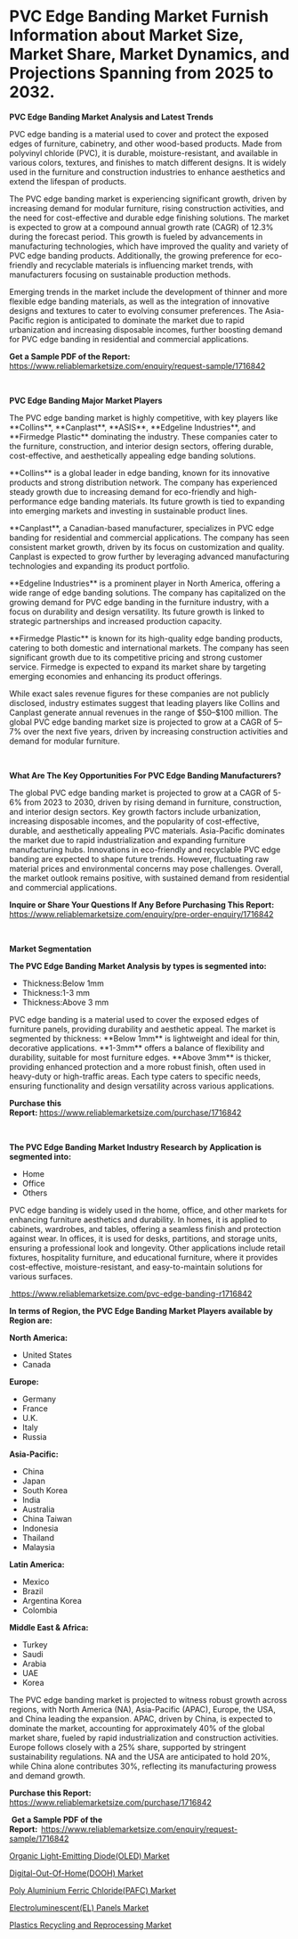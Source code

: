 <p><h1>PVC Edge Banding Market Furnish Information about Market Size, Market Share, Market Dynamics, and Projections Spanning from 2025 to 2032.</h1></p><p><strong>PVC Edge Banding Market Analysis and Latest Trends</strong></p>
<p><p>PVC edge banding is a material used to cover and protect the exposed edges of furniture, cabinetry, and other wood-based products. Made from polyvinyl chloride (PVC), it is durable, moisture-resistant, and available in various colors, textures, and finishes to match different designs. It is widely used in the furniture and construction industries to enhance aesthetics and extend the lifespan of products.</p><p>The PVC edge banding market is experiencing significant growth, driven by increasing demand for modular furniture, rising construction activities, and the need for cost-effective and durable edge finishing solutions. The market is expected to grow at a compound annual growth rate (CAGR) of 12.3% during the forecast period. This growth is fueled by advancements in manufacturing technologies, which have improved the quality and variety of PVC edge banding products. Additionally, the growing preference for eco-friendly and recyclable materials is influencing market trends, with manufacturers focusing on sustainable production methods.</p><p>Emerging trends in the market include the development of thinner and more flexible edge banding materials, as well as the integration of innovative designs and textures to cater to evolving consumer preferences. The Asia-Pacific region is anticipated to dominate the market due to rapid urbanization and increasing disposable incomes, further boosting demand for PVC edge banding in residential and commercial applications.</p></p>
<p><strong>Get a Sample PDF of the Report:&nbsp;</strong> <a href="https://www.reliablemarketsize.com/enquiry/request-sample/1716842?utm_campaign=2038&utm_medium=2&utm_source=Github&utm_content=ia&utm_term=29012025&utm_id=pvc-edge-banding">https://www.reliablemarketsize.com/enquiry/request-sample/1716842</a></p>
<p>&nbsp;</p>
<p><strong>PVC Edge Banding Major Market Players</strong></p>
<p><p>The PVC edge banding market is highly competitive, with key players like **Collins**, **Canplast**, **ASIS**, **Edgeline Industries**, and **Firmedge Plastic** dominating the industry. These companies cater to the furniture, construction, and interior design sectors, offering durable, cost-effective, and aesthetically appealing edge banding solutions.</p><p>**Collins** is a global leader in edge banding, known for its innovative products and strong distribution network. The company has experienced steady growth due to increasing demand for eco-friendly and high-performance edge banding materials. Its future growth is tied to expanding into emerging markets and investing in sustainable product lines.</p><p>**Canplast**, a Canadian-based manufacturer, specializes in PVC edge banding for residential and commercial applications. The company has seen consistent market growth, driven by its focus on customization and quality. Canplast is expected to grow further by leveraging advanced manufacturing technologies and expanding its product portfolio.</p><p>**Edgeline Industries** is a prominent player in North America, offering a wide range of edge banding solutions. The company has capitalized on the growing demand for PVC edge banding in the furniture industry, with a focus on durability and design versatility. Its future growth is linked to strategic partnerships and increased production capacity.</p><p>**Firmedge Plastic** is known for its high-quality edge banding products, catering to both domestic and international markets. The company has seen significant growth due to its competitive pricing and strong customer service. Firmedge is expected to expand its market share by targeting emerging economies and enhancing its product offerings.</p><p>While exact sales revenue figures for these companies are not publicly disclosed, industry estimates suggest that leading players like Collins and Canplast generate annual revenues in the range of $50–$100 million. The global PVC edge banding market size is projected to grow at a CAGR of 5–7% over the next five years, driven by increasing construction activities and demand for modular furniture.</p></p>
<p>&nbsp;</p>
<p><strong>What Are The Key Opportunities For PVC Edge Banding Manufacturers?</strong></p>
<p><p>The global PVC edge banding market is projected to grow at a CAGR of 5-6% from 2023 to 2030, driven by rising demand in furniture, construction, and interior design sectors. Key growth factors include urbanization, increasing disposable incomes, and the popularity of cost-effective, durable, and aesthetically appealing PVC materials. Asia-Pacific dominates the market due to rapid industrialization and expanding furniture manufacturing hubs. Innovations in eco-friendly and recyclable PVC edge banding are expected to shape future trends. However, fluctuating raw material prices and environmental concerns may pose challenges. Overall, the market outlook remains positive, with sustained demand from residential and commercial applications.</p></p>
<p><strong>Inquire or Share Your Questions If Any Before Purchasing This Report:</strong> <a href="https://www.reliablemarketsize.com/enquiry/pre-order-enquiry/1716842?utm_campaign=2038&utm_medium=2&utm_source=Github&utm_content=ia&utm_term=29012025&utm_id=pvc-edge-banding">https://www.reliablemarketsize.com/enquiry/pre-order-enquiry/1716842</a></p>
<p>&nbsp;</p>
<p><strong>Market Segmentation</strong></p>
<p><strong>The PVC Edge Banding Market Analysis by types is segmented into:</strong></p>
<p><ul><li>Thickness:Below 1mm</li><li>Thickness:1-3 mm</li><li>Thickness:Above 3 mm</li></ul></p>
<p><p>PVC edge banding is a material used to cover the exposed edges of furniture panels, providing durability and aesthetic appeal. The market is segmented by thickness: **Below 1mm** is lightweight and ideal for thin, decorative applications. **1-3mm** offers a balance of flexibility and durability, suitable for most furniture edges. **Above 3mm** is thicker, providing enhanced protection and a more robust finish, often used in heavy-duty or high-traffic areas. Each type caters to specific needs, ensuring functionality and design versatility across various applications.</p></p>
<p><strong>Purchase this Report:&nbsp;</strong><a href="https://www.reliablemarketsize.com/purchase/1716842?utm_campaign=2038&utm_medium=2&utm_source=Github&utm_content=ia&utm_term=29012025&utm_id=pvc-edge-banding">https://www.reliablemarketsize.com/purchase/1716842</a></p>
<p>&nbsp;</p>
<p><strong>The PVC Edge Banding Market Industry Research by Application is segmented into:</strong></p>
<p><ul><li>Home</li><li>Office</li><li>Others</li></ul></p>
<p><p>PVC edge banding is widely used in the home, office, and other markets for enhancing furniture aesthetics and durability. In homes, it is applied to cabinets, wardrobes, and tables, offering a seamless finish and protection against wear. In offices, it is used for desks, partitions, and storage units, ensuring a professional look and longevity. Other applications include retail fixtures, hospitality furniture, and educational furniture, where it provides cost-effective, moisture-resistant, and easy-to-maintain solutions for various surfaces.</p></p>
<p><a href="https://www.reliablemarketsize.com/pvc-edge-banding-r1716842?utm_campaign=2038&utm_medium=2&utm_source=Github&utm_content=ia&utm_term=29012025&utm_id=pvc-edge-banding">&nbsp;https://www.reliablemarketsize.com/pvc-edge-banding-r1716842</a></p>
<p><strong>In terms of Region, the PVC Edge Banding Market Players available by Region are:</strong></p>
<p>
    <p> <strong> North America: </strong>
        <ul>
            <li>United States</li>
            <li>Canada</li>
        </ul>
        </p> 
    <p> <strong> Europe: </strong>
        <ul>
            <li>Germany</li>
            <li>France</li>
            <li>U.K.</li>
            <li>Italy</li>
            <li>Russia</li>
        </ul>
        </p> 
    <p> <strong> Asia-Pacific: </strong>
        <ul>
            <li>China</li>
            <li>Japan</li>
            <li>South Korea</li>
            <li>India</li>
            <li>Australia</li>
            <li>China Taiwan</li>
            <li>Indonesia</li>
            <li>Thailand</li>
            <li>Malaysia</li>
        </ul>
        </p> 
    <p> <strong> Latin America: </strong>
        <ul>
            <li>Mexico</li>
            <li>Brazil</li>
            <li>Argentina Korea</li>
            <li>Colombia</li>
        </ul>
        </p> 
    <p> <strong> Middle East & Africa: </strong>
        <ul>
            <li>Turkey</li>
            <li>Saudi</li>
            <li>Arabia</li>
            <li>UAE</li>
            <li>Korea</li>
        </ul>
    </p>
    </p>
<p><p>The PVC edge banding market is projected to witness robust growth across regions, with North America (NA), Asia-Pacific (APAC), Europe, the USA, and China leading the expansion. APAC, driven by China, is expected to dominate the market, accounting for approximately 40% of the global market share, fueled by rapid industrialization and construction activities. Europe follows closely with a 25% share, supported by stringent sustainability regulations. NA and the USA are anticipated to hold 20%, while China alone contributes 30%, reflecting its manufacturing prowess and demand growth.</p></p>
<p><strong>Purchase this Report: </strong><a href="https://www.reliablemarketsize.com/purchase/1716842?utm_campaign=2038&utm_medium=2&utm_source=Github&utm_content=ia&utm_term=29012025&utm_id=pvc-edge-banding">https://www.reliablemarketsize.com/purchase/1716842</a></p>
<p>&nbsp;<strong>Get a Sample PDF of the Report:&nbsp;&nbsp;</strong><a href="https://www.reliablemarketsize.com/enquiry/request-sample/1716842?utm_campaign=2038&utm_medium=2&utm_source=Github&utm_content=ia&utm_term=29012025&utm_id=pvc-edge-banding">https://www.reliablemarketsize.com/enquiry/request-sample/1716842</a></p>
<p><strong></strong></p>
<p><p><a href="https://www.linkedin.com/pulse/organic-light-emitting-diodeoled-market-spectrum-usage-patterns-kb8kc?utm_campaign=2038&utm_medium=2&utm_source=Github&utm_content=ia&utm_term=29012025&utm_id=pvc-edge-banding">Organic Light-Emitting Diode(OLED) Market</a></p><p><a href="https://www.linkedin.com/pulse/future-outlook-digital-out-of-homedooh-market-20252032-cagr-106-magpe?utm_campaign=2038&utm_medium=2&utm_source=Github&utm_content=ia&utm_term=29012025&utm_id=pvc-edge-banding">Digital-Out-Of-Home(DOOH) Market</a></p><p><a href="https://www.linkedin.com/pulse/poly-aluminium-ferric-chloridepafc-market-size-2025-2032-q537c?utm_campaign=2038&utm_medium=2&utm_source=Github&utm_content=ia&utm_term=29012025&utm_id=pvc-edge-banding">Poly Aluminium Ferric Chloride(PAFC) Market</a></p><p><a href="https://www.linkedin.com/pulse/electroluminescentel-panels-market-valuation-forecast-2025-2032-y3nnc?utm_campaign=2038&utm_medium=2&utm_source=Github&utm_content=ia&utm_term=29012025&utm_id=pvc-edge-banding">Electroluminescent(EL) Panels Market</a></p><p><a href="https://www.linkedin.com/pulse/plastics-recycling-reprocessing-market-size-grow-8-cagr-from-env3c?utm_campaign=2038&utm_medium=2&utm_source=Github&utm_content=ia&utm_term=29012025&utm_id=pvc-edge-banding">Plastics Recycling and Reprocessing Market</a></p></p>